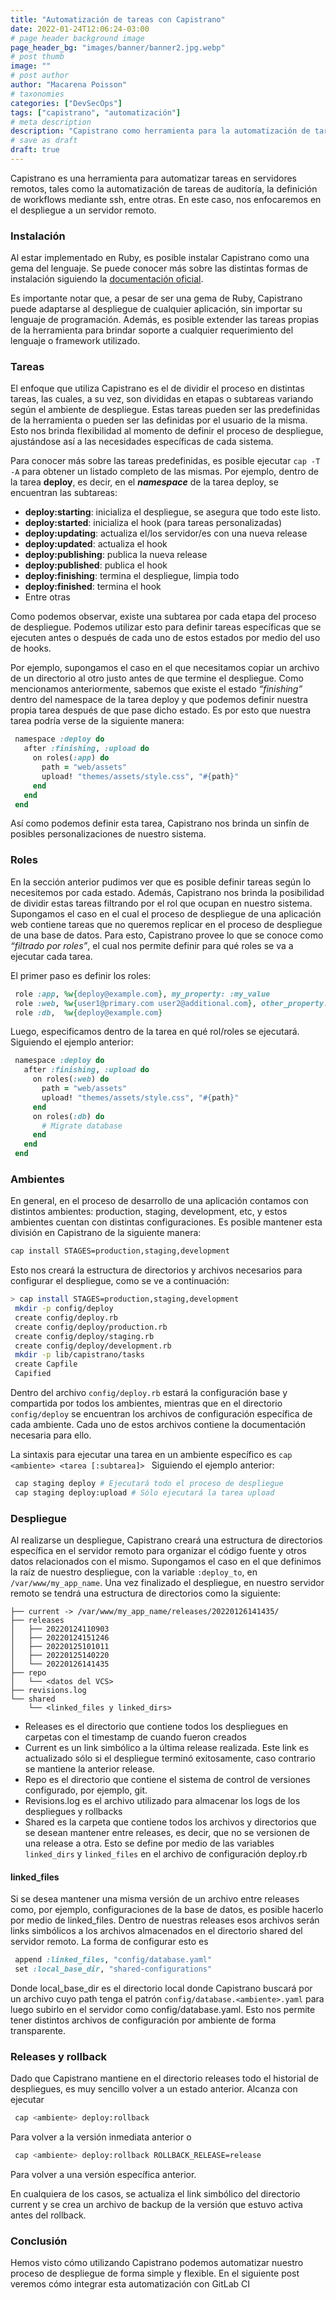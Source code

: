 ```yaml
---
title: "Automatización de tareas con Capistrano"
date: 2022-01-24T12:06:24-03:00
# page header background image
page_header_bg: "images/banner/banner2.jpg.webp"
# post thumb
image: ""
# post author
author: "Macarena Poisson"
# taxonomies
categories: ["DevSecOps"]
tags: ["capistrano", "automatización"]
# meta description
description: "Capistrano como herramienta para la automatización de tareas"
# save as draft
draft: true
---
```


Capistrano es una herramienta para automatizar tareas en servidores remotos, tales como la automatización de tareas de auditoría, la definición de workflows mediante ssh, entre otras.
En este caso, nos enfocaremos en el despliegue a un servidor remoto.

### Instalación

Al estar implementado en Ruby, es posible instalar Capistrano como una gema del lenguaje. Se puede conocer más sobre las distintas formas de instalación siguiendo la [documentación oficial](https://capistranorb.com/documentation/getting-started/installation/).

Es importante notar que, a pesar de ser una gema de Ruby, Capistrano puede adaptarse al despliegue de cualquier aplicación, sin importar su lenguaje de programación. Además, es posible extender las tareas propias de la herramienta para brindar soporte a cualquier requerimiento del lenguaje o framework utilizado.

### Tareas

El enfoque que utiliza Capistrano es el de dividir el proceso en distintas tareas, las cuales, a su vez, son divididas en etapas o subtareas variando según el ambiente de despliegue. Estas tareas pueden ser las predefinidas de la herramienta o pueden ser las definidas por el usuario de la misma. Esto nos brinda flexibilidad al momento de definir el proceso de despliegue, ajustándose así a las necesidades específicas de cada sistema.

Para conocer más sobre las tareas predefinidas, es posible ejecutar `cap -T -A` para obtener un listado completo de las mismas. Por ejemplo, dentro de la tarea **deploy**, es decir, en el **_namespace_** de la tarea deploy, se encuentran las subtareas:

- **deploy:starting**: inicializa el despliegue, se asegura que todo este listo.
- **deploy:started**: inicializa el hook (para tareas personalizadas)
- **deploy:updating**: actualiza el/los servidor/es con una nueva release
- **deploy:updated**: actualiza el hook
- **deploy:publishing**: publica la nueva release
- **deploy:published**: publica el hook
- **deploy:finishing**: termina el despliegue, limpia todo
- **deploy:finished**: termina el hook
- Entre otras

Como podemos observar, existe una subtarea por cada etapa del proceso de despliegue. Podemos utilizar esto para definir tareas específicas que se ejecuten antes o después de cada uno de estos estados por medio del uso de hooks.

Por ejemplo, supongamos el caso en el que necesitamos copiar un archivo de un directorio al otro justo antes de que termine el despliegue. Como mencionamos anteriormente, sabemos que existe el estado _“finishing”_ dentro del namespace de la tarea deploy y que podemos definir nuestra propia tarea después de que pase dicho estado. Es por esto que nuestra tarea podría verse de la siguiente manera:

```ruby
 namespace :deploy do
   after :finishing, :upload do
     on roles(:app) do
       path = "web/assets"
       upload! "themes/assets/style.css", "#{path}"
     end
   end
 end
```

Así como podemos definir esta tarea, Capistrano nos brinda un sinfín de posibles personalizaciones de nuestro sistema.

### Roles

En la sección anterior pudimos ver que es posible definir tareas según lo necesitemos por cada estado. Además, Capistrano nos brinda la posibilidad de dividir estas tareas filtrando por el rol que ocupan en nuestro sistema.
Supongamos el caso en el cual el proceso de despliegue de una aplicación web contiene tareas que no queremos replicar en el proceso de despliegue de una base de datos. Para esto, Capistrano provee lo que se conoce como _“filtrado por roles”_, el cual nos permite definir para qué roles se va a ejecutar cada tarea.

El primer paso es definir los roles:

```ruby
 role :app, %w{deploy@example.com}, my_property: :my_value
 role :web, %w{user1@primary.com user2@additional.com}, other_property: :other_value
 role :db,  %w{deploy@example.com}
```

Luego, especificamos dentro de la tarea en qué rol/roles se ejecutará. Siguiendo el ejemplo anterior:

```ruby
 namespace :deploy do
   after :finishing, :upload do
     on roles(:web) do
       path = "web/assets"
       upload! "themes/assets/style.css", "#{path}"
     end
     on roles(:db) do
       # Migrate database
     end
   end
 end
```

### Ambientes

En general, en el proceso de desarrollo de una aplicación contamos con distintos ambientes: production, staging, development, etc, y estos ambientes cuentan con distintas configuraciones. Es posible mantener esta división en Capistrano de la siguiente manera:

```sh
cap install STAGES=production,staging,development
```

Esto nos creará la estructura de directorios y archivos necesarios para configurar el despliegue, como se ve a continuación:

```sh
> cap install STAGES=production,staging,development
 mkdir -p config/deploy
 create config/deploy.rb
 create config/deploy/production.rb
 create config/deploy/staging.rb
 create config/deploy/development.rb
 mkdir -p lib/capistrano/tasks
 create Capfile
 Capified
```

Dentro del archivo `config/deploy.rb` estará la configuración base y compartida por todos los ambientes, mientras que en el directorio `config/deploy` se encuentran los archivos de configuración específica de cada ambiente. Cada uno de estos archivos contiene la documentación necesaria para ello.

La sintaxis para ejecutar una tarea en un ambiente específico es `cap <ambiente> <tarea [:subtarea]> `
Siguiendo el ejemplo anterior:

```sh
 cap staging deploy # Ejecutará todo el proceso de despliegue
 cap staging deploy:upload # Sólo ejecutará la tarea upload
```

### Despliegue

Al realizarse un despliegue, Capistrano creará una estructura de directorios específica en el servidor remoto para organizar el código fuente y otros datos relacionados con el mismo. Supongamos el caso en el que definimos la raíz de nuestro despliegue, con la variable `:deploy_to`, en `/var/www/my_app_name`. Una vez finalizado el despliegue, en nuestro servidor remoto se tendrá una estructura de directorios como la siguiente:

```console
├── current -> /var/www/my_app_name/releases/20220126141435/
├── releases
│   ├── 20220124110903
│   ├── 20220124151246
│   ├── 20220125101011
│   ├── 20220125140220
│   └── 20220126141435
├── repo
│   └── <datos del VCS>
├── revisions.log
└── shared
    └── <linked_files y linked_dirs>
```

- Releases es el directorio que contiene todos los despliegues en carpetas con el timestamp de cuando fueron creados
- Current es un link simbólico a la última release realizada. Este link es actualizado sólo si el despliegue terminó exitosamente, caso contrario se mantiene la anterior release.
- Repo es el directorio que contiene el sistema de control de versiones configurado, por ejemplo, git.
- Revisions.log es el archivo utilizado para almacenar los logs de los despliegues y rollbacks
- Shared es la carpeta que contiene todos los archivos y directorios que se desean mantener entre releases, es decir, que no se versionen de una release a otra. Esto se define por medio de las variables `linked_dirs` y `linked_files` en el archivo de configuración deploy.rb

#### linked_files

Si se desea mantener una misma versión de un archivo entre releases como, por ejemplo, configuraciones de la base de datos, es posible hacerlo por medio de linked_files. Dentro de nuestras releases esos archivos serán links simbólicos a los archivos almacenados en el directorio shared del servidor remoto.
La forma de configurar esto es

```ruby
 append :linked_files, "config/database.yaml"
 set :local_base_dir, "shared-configurations"
```

Donde local_base_dir es el directorio local donde Capistrano buscará por un archivo cuyo path tenga el patrón `config/database.<ambiente>.yaml` para luego subirlo en el servidor como config/database.yaml. Esto nos permite tener distintos archivos de configuración por ambiente de forma transparente.

### Releases y rollback

Dado que Capistrano mantiene en el directorio releases todo el historial de despliegues, es muy sencillo volver a un estado anterior. Alcanza con ejecutar

```sh
 cap <ambiente> deploy:rollback
```

Para volver a la versión inmediata anterior o

```sh
 cap <ambiente> deploy:rollback ROLLBACK_RELEASE=release
```

Para volver a una versión específica anterior.

En cualquiera de los casos, se actualiza el link simbólico del directorio current y se crea un archivo de backup de la versión que estuvo activa antes del rollback.

### Conclusión

Hemos visto cómo utilizando Capistrano podemos automatizar nuestro proceso de despliegue de forma simple y flexible. En el siguiente post veremos cómo integrar esta automatización con GitLab CI
